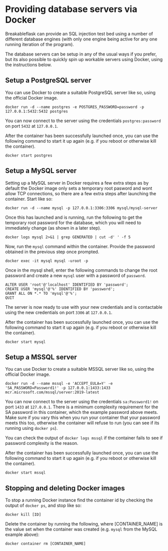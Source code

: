 # Providing database servers via Docker

Breakableflask can provide an SQL injection test bed using a number of different database engines (with only one engine being active for any one running iteration of the program).

The database servers can be setup in any of the usual ways if you prefer, but its also possible to quickly spin up workable servers using Docker, using the instructions below.

## Setup a PostgreSQL server

You can use Docker to create a suitable PostgreSQL server like so, using the official Docker image.

    docker run -d --name postgres -e POSTGRES_PASSWORD=password -p 127.0.0.1:5432:5432 postgres

You can now connect to the server using the credentials `postgres:password` on port `5432` at `127.0.0.1`.

After the container has been successfully launched once, you can use the following command to start it up again (e.g. if you reboot or otherwise kill the container).

    docker start postgres


## Setup a MySQL server

Setting up a MySQL server in Docker requires a few extra steps as by default the Docker image only sets a temporary root pasword and wont allow TCP connections, so there are a few extra steps after launching the container. Start like so:

    docker run -d --name mysql -p 127.0.0.1:3306:3306 mysql/mysql-server

Once this has launched and is running, run the following to get the temporary root password for the database, which you will need to immediately change (as shown in a later step).

    docker logs mysql 2>&1 | grep GENERATED | cut -d' ' -f 5

Now, run the `mysql` command within the container. Provide the password obtained in the previous step once prompted. 

    docker exec -it mysql mysql -uroot -p

Once in the mysql shell, enter the following commands to change the root password and create a new `mysql` user with a password of `password`.

    ALTER USER 'root'@'localhost' IDENTIFIED BY 'password';
    CREATE USER 'mysql'@'%' IDENTIFIED BY 'password';
    GRANT ALL ON *.* TO 'mysql'@'%';
    QUIT

The server is now ready to use with your new credentials and is contactable using the new credentials on port `3306` at `127.0.0.1`.

After the container has been successfully launched once, you can use the following command to start it up again (e.g. if you reboot or otherwise kill the container).

    docker start mysql


## Setup a MSSQL server

You can use Docker to create a suitable MSSQL server like so, using the official Docker image.

    docker run -d --name mssql -e 'ACCEPT_EULA=Y' -e 'SA_PASSWORD=Password1!' -p 127.0.0.1:1433:1433 mcr.microsoft.com/mssql/server:2019-latest

You can now connect to the server using the credentials `sa:Password1!` on port `1433` at `127.0.0.1`. There is a minimum complexity requirement for the SA password in this container, which the example password above meets. Make sure if you vary this when you run your container that your password meets this too, otherwise the container will refuse to run (you can see if its running using `docker ps`). 

You can check the output of `docker logs mssql` if the container fails to see if password complexity is the reason.

After the container has been successfully launched once, you can use the following command to start it up again (e.g. if you reboot or otherwise kill the container).

    docker start mssql


## Stopping and deleting Docker images

To stop a running Docker instance find the container id by checking the output of `docker ps`, and stop like so:

    docker kill [ID]

Delete the container by running the following, where [CONTAINER_NAME] is the value set when the container was created  (e.g. `mysql` from the MySQL example above):

    docker container rm [CONTAINER_NAME]
